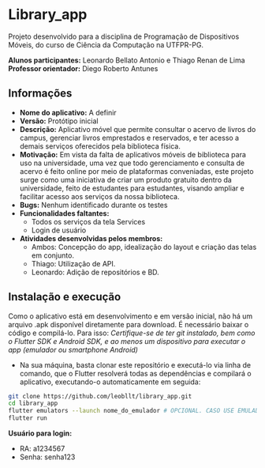 # Library_app

Projeto desenvolvido para a disciplina de Programação de Dispositivos Móveis, do curso de Ciência da Computação na UTFPR-PG.

 **Alunos participantes:**  Leonardo Bellato Antonio e Thiago Renan de Lima
 **Professor orientador:**  Diego Roberto Antunes

## Informações

- **Nome do aplicativo:** A definir
- **Versão:** Protótipo inicial
- **Descrição:** Aplicativo móvel que permite consultar o acervo de livros do campus, gerenciar livros emprestados e reservados, e ter acesso a demais serviços oferecidos pela biblioteca física.
- **Motivação:** Em vista da falta de aplicativos móveis de biblioteca para uso na universidade, uma vez que todo gerenciamento e consulta de acervo é feito online por meio de plataformas conveniadas, este projeto surge como uma iniciativa de criar um produto gratuito dentro da universidade, feito de estudantes para estudantes, visando ampliar e facilitar acesso aos serviços da nossa biblioteca.
- **Bugs:** Nenhum identificado durante os testes
- **Funcionalidades faltantes:**
    - Todos os serviços da tela Services
    - Login de usuário
- **Atividades desenvolvidas pelos membros:**
    - Ambos: Concepção do app, idealização do layout e criação das telas em conjunto.
    - Thiago: Utilização de API.
    - Leonardo: Adição de repositórios e BD.


## Instalação e execução

Como o aplicativo está em desenvolvimento e em versão inicial, não há um arquivo .apk disponível diretamente para download. É necessário baixar o código e compilá-lo. Para isso:
*Certifique-se de ter git instalado, bem como o Flutter SDK e Android SDK, e ao menos um dispositivo para executar o app (emulador ou smartphone Android)*

- Na sua máquina, basta clonar este repositório e executá-lo via linha de comando, que o Flutter resolverá todas as dependências e compilará o aplicativo, executando-o automaticamente em seguida:

```sh
git clone https://github.com/leobllt/library_app.git
cd library_app
flutter emulators --launch nome_do_emulador # OPCIONAL. CASO USE EMULADORES, SUBSTITUA PELO NOME DO MESMO
flutter run
```

**Usuário para login:**
* RA: a1234567
* Senha: senha123 